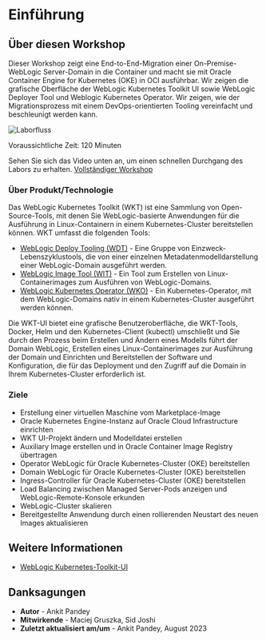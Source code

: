 # Einführung

## Über diesen Workshop

Dieser Workshop zeigt eine End-to-End-Migration einer On-Premise-WebLogic Server-Domain in die Container und macht sie mit Oracle Container Engine for Kubernetes (OKE) in OCI ausführbar. Wir zeigen die grafische Oberfläche der WebLogic Kubernetes Toolkit UI sowie WebLogic Deployer Tool und Weblogic Kubernetes Operator. Wir zeigen, wie der Migrationsprozess mit einem DevOps-orientierten Tooling vereinfacht und beschleunigt werden kann.

![Laborfluss](images/lab-flow.png)

Voraussichtliche Zeit: 120 Minuten

Sehen Sie sich das Video unten an, um einen schnellen Durchgang des Labors zu erhalten. [Vollständiger Workshop](videohub:1_q1mmkimy)

### Über Produkt/Technologie

Das WebLogic Kubernetes Toolkit (WKT) ist eine Sammlung von Open-Source-Tools, mit denen Sie WebLogic-basierte Anwendungen für die Ausführung in Linux-Containern in einem Kubernetes-Cluster bereitstellen können. WKT umfasst die folgenden Tools:  

*   [WebLogic Deploy Tooling (WDT)](https://github.com/oracle/weblogic-deploy-tooling) - Eine Gruppe von Einzweck-Lebenszyklustools, die von einer einzelnen Metadatenmodelldarstellung einer WebLogic-Domain ausgeführt werden.
*   [WebLogic Image Tool (WIT)](https://github.com/oracle/weblogic-image-tool) - Ein Tool zum Erstellen von Linux-Containerimages zum Ausführen von WebLogic-Domains.
*   [WebLogic Kubernetes Operator (WKO)](https://github.com/oracle/weblogic-kubernetes-operator) - Ein Kubernetes-Operator, mit dem WebLogic-Domains nativ in einem Kubernetes-Cluster ausgeführt werden können.

Die WKT-UI bietet eine grafische Benutzeroberfläche, die WKT-Tools, Docker, Helm und den Kubernetes-Client (kubectl) umschließt und Sie durch den Prozess beim Erstellen und Ändern eines Modells führt der Domain WebLogic, Erstellen eines Linux-Containerimages zur Ausführung der Domain und Einrichten und Bereitstellen der Software und Konfiguration, die für das Deployment und den Zugriff auf die Domain in Ihrem Kubernetes-Cluster erforderlich ist.

### Ziele

*   Erstellung einer virtuellen Maschine vom Marketplace-Image
*   Oracle Kubernetes Engine-Instanz auf Oracle Cloud Infrastructure einrichten
*   WKT UI-Projekt ändern und Modelldatei erstellen
*   Auxiliary Image erstellen und in Oracle Container Image Registry übertragen
*   Operator WebLogic für Oracle Kubernetes-Cluster (OKE) bereitstellen
*   Domain WebLogic für Oracle Kubernetes-Cluster (OKE) bereitstellen
*   Ingress-Controller für Oracle Kubernetes-Cluster (OKE) bereitstellen
*   Load Balancing zwischen Managed Server-Pods anzeigen und WebLogic-Remote-Konsole erkunden
*   WebLogic-Cluster skalieren
*   Bereitgestellte Anwendung durch einen rollierenden Neustart des neuen Images aktualisieren

## Weitere Informationen

*   [WebLogic Kubernetes-Toolkit-UI](https://oracle.github.io/weblogic-toolkit-ui/)

## Danksagungen

*   **Autor** - Ankit Pandey
*   **Mitwirkende** - Maciej Gruszka, Sid Joshi
*   **Zuletzt aktualisiert am/um** - Ankit Pandey, August 2023